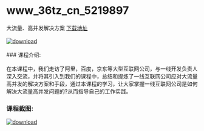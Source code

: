 # www_36tz_cn_5219897
大流量、高并发解决方案
[下载地址](http://www.36tz.cn/article/5219897 "下载地址")
<br/></br>[![download](http://36tz.cn/muke_img/2021_05_1-38-300x188.png "下载地址")](http://www.36tz.cn/article/5219897 "下载地址")
<br/></br>### 课程介绍:<br/></br>在本课程中，我们走访了阿里，百度，京东等大型互联网公司，与一线开发负责人深入交流，并将其引入到我们的课程中，总结和提炼了一线互联网公司应对大流量高并发的解决方案和手段，通过本课程的学习，让大家掌握一线互联网公司是如何解决大流量高并发问题的?从而指导自己的工作实践。

### 课程截图:
[![download](http://36tz.cn/muke_img/2021_05_2-42.png "下载地址")](http://www.36tz.cn/article/5219897 "下载地址")
